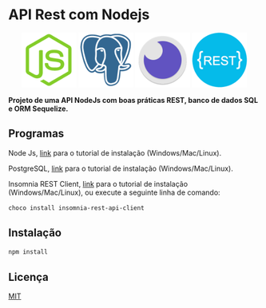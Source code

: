 # API Rest com Nodejs

<p align="center">
    <img src="./img/node-js.png" width="110"/> <img src="./img/postgresql.png" width="110"/> <img src="./img/insomnia.png" width="110"/> <img src="./img/rest.png" width="110"/>
</p>

<!--![alt text](./img/node-js.png) ![alt text](./img/postgresql.png) ![alt text](./img/insomnia.png)-->


<!--A atividade consiste na criação de uma API NODE utilizando o padrão REST, com banco RELACIONAL e que faça o controle de uma "lista de tarefas", onde será necessário criar uma "Tarefa" contendo a "descrição", a "data de criação" e um "status" que pode variar entre "pendente", "andamento" e "concluida". Deverá ser possível realizar um CRUD com as tarefas registradas na lista.-->

<b>Projeto de uma API NodeJs com boas práticas REST, banco de dados SQL e ORM Sequelize.</b>

## Programas

Node Js, [link](https://nodejs.org/en/download/package-manager/) para o tutorial de instalação (Windows/Mac/Linux).

PostgreSQL, [link](https://www.postgresqltutorial.com/install-postgresql/) para o tutorial de instalação (Windows/Mac/Linux).

Insomnia REST Client, [link](https://www.postgresqltutorial.com/install-postgresql/) para o tutorial de instalação (Windows/Mac/Linux), ou execute a seguinte linha de comando:
```bash
choco install insomnia-rest-api-client
```

## Instalação
```bash
npm install
```

## Licença
[MIT](https://choosealicense.com/licenses/mit/)

